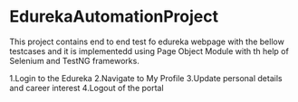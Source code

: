# EdurekaAutomationProject

This project contains end to end test fo edureka webpage with the bellow testcases and it is implementedd using Page Object Module
with th help of Selenium and TestNG frameworks.


1.Login to the Edureka
2.Navigate to My Profile
3.Update personal details and career interest
4.Logout of the portal
